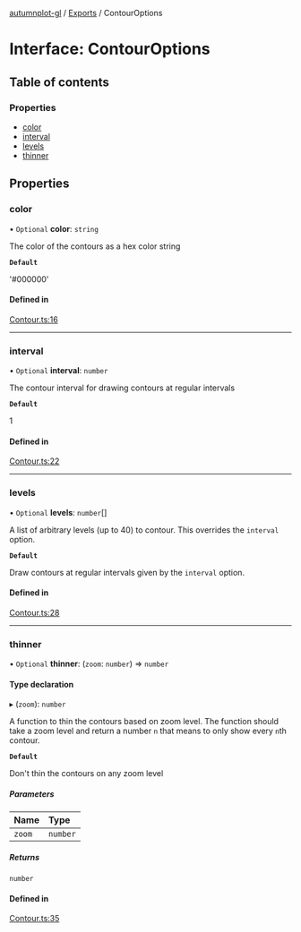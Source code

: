[autumnplot-gl](../README.md) / [Exports](../modules.md) / ContourOptions

# Interface: ContourOptions

## Table of contents

### Properties

- [color](ContourOptions.md#color)
- [interval](ContourOptions.md#interval)
- [levels](ContourOptions.md#levels)
- [thinner](ContourOptions.md#thinner)

## Properties

### color

• `Optional` **color**: `string`

The color of the contours as a hex color string

**`Default`**

'#000000'

#### Defined in

[Contour.ts:16](https://github.com/tsupinie/autumnplot-gl/blob/eec924e/src/Contour.ts#L16)

___

### interval

• `Optional` **interval**: `number`

The contour interval for drawing contours at regular intervals

**`Default`**

1

#### Defined in

[Contour.ts:22](https://github.com/tsupinie/autumnplot-gl/blob/eec924e/src/Contour.ts#L22)

___

### levels

• `Optional` **levels**: `number`[]

A list of arbitrary levels (up to 40) to contour. This overrides the `interval` option.

**`Default`**

Draw contours at regular intervals given by the `interval` option.

#### Defined in

[Contour.ts:28](https://github.com/tsupinie/autumnplot-gl/blob/eec924e/src/Contour.ts#L28)

___

### thinner

• `Optional` **thinner**: (`zoom`: `number`) => `number`

#### Type declaration

▸ (`zoom`): `number`

A function to thin the contours based on zoom level. The function should take a zoom level and return a number `n` that means to only show every 
`n`th contour.

**`Default`**

Don't thin the contours on any zoom level

##### Parameters

| Name | Type |
| :------ | :------ |
| `zoom` | `number` |

##### Returns

`number`

#### Defined in

[Contour.ts:35](https://github.com/tsupinie/autumnplot-gl/blob/eec924e/src/Contour.ts#L35)
